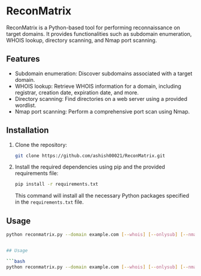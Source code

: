 # ReconMatrix

ReconMatrix is a Python-based tool for performing reconnaissance on target domains. It provides functionalities such as subdomain enumeration, WHOIS lookup, directory scanning, and Nmap port scanning.

## Features

- Subdomain enumeration: Discover subdomains associated with a target domain.
- WHOIS lookup: Retrieve WHOIS information for a domain, including registrar, creation date, expiration date, and more.
- Directory scanning: Find directories on a web server using a provided wordlist.
- Nmap port scanning: Perform a comprehensive port scan using Nmap.

## Installation

1. Clone the repository:

    ```bash
    git clone https://github.com/ashish00021/ReconMatrix.git
    ```

2. Install the required dependencies using pip and the provided requirements file:

    ```bash
    pip install -r requirements.txt
    ```

    This command will install all the necessary Python packages specified in the `requirements.txt` file.

## Usage

```bash
python reconmatrix.py --domain example.com [--whois] [--onlysub] [--nmap] [--direc]


## Usage

```bash
python reconmatrix.py --domain example.com [--whois] [--onlysub] [--nmap] [--direc]
